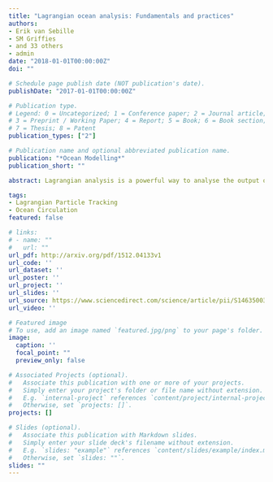 ```yaml
---
title: "Lagrangian ocean analysis: Fundamentals and practices"
authors:
- Erik van Sebille 
- SM Griffies
- and 33 others
- admin
date: "2018-01-01T00:00:00Z"
doi: ""

# Schedule page publish date (NOT publication's date).
publishDate: "2017-01-01T00:00:00Z"

# Publication type.
# Legend: 0 = Uncategorized; 1 = Conference paper; 2 = Journal article;
# 3 = Preprint / Working Paper; 4 = Report; 5 = Book; 6 = Book section;
# 7 = Thesis; 8 = Patent
publication_types: ["2"]

# Publication name and optional abbreviated publication name.
publication: "*Ocean Modelling*"
publication_short: ""

abstract: Lagrangian analysis is a powerful way to analyse the output of ocean circulation models and other ocean velocity data such as from altimetry. In the Lagrangian approach, large sets of virtual particles are integrated within the three-dimensional, time-evolving velocity fields. Over several decades, a variety of tools and methods for this purpose have emerged. Here, we review the state of the art in the field of Lagrangian analysis of ocean velocity data, starting from a fundamental kinematic framework and with a focus on large-scale open ocean applications. Beyond the use of explicit velocity fields, we consider the influence of unresolved physics and dynamics on particle trajectories. We comprehensively list and discuss the tools currently available for tracking virtual particles. We then showcase some of the innovative applications of trajectory data, and conclude with some open questions and an outlook. The overall goal of this review paper is to reconcile some of the different techniques and methods in Lagrangian ocean analysis, while recognising the rich diversity of codes that have and continue to emerge, and the challenges of the coming age of petascale computing.

tags:
- Lagrangian Particle Tracking
- Ocean Circulation
featured: false

# links:
# - name: ""
#   url: ""
url_pdf: http://arxiv.org/pdf/1512.04133v1
url_code: ''
url_dataset: ''
url_poster: ''
url_project: ''
url_slides: ''
url_source: https://www.sciencedirect.com/science/article/pii/S1463500317301853
url_video: ''

# Featured image
# To use, add an image named `featured.jpg/png` to your page's folder. 
image:
  caption: ''
  focal_point: ""
  preview_only: false

# Associated Projects (optional).
#   Associate this publication with one or more of your projects.
#   Simply enter your project's folder or file name without extension.
#   E.g. `internal-project` references `content/project/internal-project/index.md`.
#   Otherwise, set `projects: []`.
projects: []

# Slides (optional).
#   Associate this publication with Markdown slides.
#   Simply enter your slide deck's filename without extension.
#   E.g. `slides: "example"` references `content/slides/example/index.md`.
#   Otherwise, set `slides: ""`.
slides: ""
---
```

